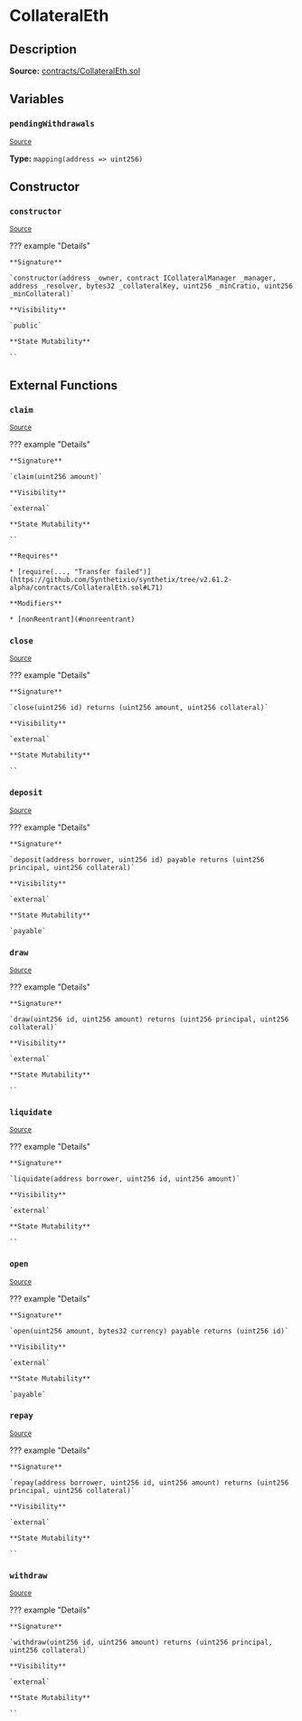 # CollateralEth

## Description

**Source:** [contracts/CollateralEth.sol](https://github.com/Synthetixio/synthetix/tree/v2.61.2-alpha/contracts/CollateralEth.sol)

## Variables

### `pendingWithdrawals`

<sub>[Source](https://github.com/Synthetixio/synthetix/tree/v2.61.2-alpha/contracts/CollateralEth.sol#L12)</sub>

**Type:** `mapping(address => uint256)`

## Constructor

### `constructor`

<sub>[Source](https://github.com/Synthetixio/synthetix/tree/v2.61.2-alpha/contracts/CollateralEth.sol#L14)</sub>

??? example "Details"

    **Signature**

    `constructor(address _owner, contract ICollateralManager _manager, address _resolver, bytes32 _collateralKey, uint256 _minCratio, uint256 _minCollateral)`

    **Visibility**

    `public`

    **State Mutability**

    ``

## External Functions

### `claim`

<sub>[Source](https://github.com/Synthetixio/synthetix/tree/v2.61.2-alpha/contracts/CollateralEth.sol#L65)</sub>

??? example "Details"

    **Signature**

    `claim(uint256 amount)`

    **Visibility**

    `external`

    **State Mutability**

    ``

    **Requires**

    * [require(..., "Transfer failed")](https://github.com/Synthetixio/synthetix/tree/v2.61.2-alpha/contracts/CollateralEth.sol#L71)

    **Modifiers**

    * [nonReentrant](#nonreentrant)

### `close`

<sub>[Source](https://github.com/Synthetixio/synthetix/tree/v2.61.2-alpha/contracts/CollateralEth.sol#L27)</sub>

??? example "Details"

    **Signature**

    `close(uint256 id) returns (uint256 amount, uint256 collateral)`

    **Visibility**

    `external`

    **State Mutability**

    ``

### `deposit`

<sub>[Source](https://github.com/Synthetixio/synthetix/tree/v2.61.2-alpha/contracts/CollateralEth.sol#L33)</sub>

??? example "Details"

    **Signature**

    `deposit(address borrower, uint256 id) payable returns (uint256 principal, uint256 collateral)`

    **Visibility**

    `external`

    **State Mutability**

    `payable`

### `draw`

<sub>[Source](https://github.com/Synthetixio/synthetix/tree/v2.61.2-alpha/contracts/CollateralEth.sol#L51)</sub>

??? example "Details"

    **Signature**

    `draw(uint256 id, uint256 amount) returns (uint256 principal, uint256 collateral)`

    **Visibility**

    `external`

    **State Mutability**

    ``

### `liquidate`

<sub>[Source](https://github.com/Synthetixio/synthetix/tree/v2.61.2-alpha/contracts/CollateralEth.sol#L55)</sub>

??? example "Details"

    **Signature**

    `liquidate(address borrower, uint256 id, uint256 amount)`

    **Visibility**

    `external`

    **State Mutability**

    ``

### `open`

<sub>[Source](https://github.com/Synthetixio/synthetix/tree/v2.61.2-alpha/contracts/CollateralEth.sol#L23)</sub>

??? example "Details"

    **Signature**

    `open(uint256 amount, bytes32 currency) payable returns (uint256 id)`

    **Visibility**

    `external`

    **State Mutability**

    `payable`

### `repay`

<sub>[Source](https://github.com/Synthetixio/synthetix/tree/v2.61.2-alpha/contracts/CollateralEth.sol#L43)</sub>

??? example "Details"

    **Signature**

    `repay(address borrower, uint256 id, uint256 amount) returns (uint256 principal, uint256 collateral)`

    **Visibility**

    `external`

    **State Mutability**

    ``

### `withdraw`

<sub>[Source](https://github.com/Synthetixio/synthetix/tree/v2.61.2-alpha/contracts/CollateralEth.sol#L37)</sub>

??? example "Details"

    **Signature**

    `withdraw(uint256 id, uint256 amount) returns (uint256 principal, uint256 collateral)`

    **Visibility**

    `external`

    **State Mutability**

    ``
